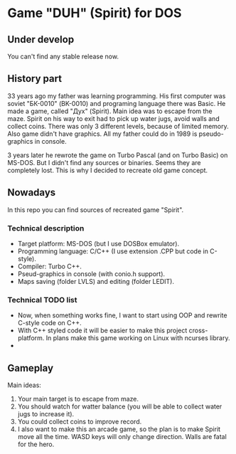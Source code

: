 # Game "DUH" (Spirit) for DOS

## Under develop
You can't find any stable release now.

## History part
33 years ago my father was learning programming.
His first computer was soviet "БК-0010" (BK-0010) and programing language there was Basic. He made a game, called "Дух" (Spirit). Main idea was to escape from the maze. Spirit on his way to exit had to pick up water jugs, avoid walls and collect coins. There was only 3 different levels, because of limited memory. Also game didn't have graphics. All my father could do in 1989 is pseudo-graphics in console.

3 years later he rewrote the game on Turbo Pascal (and on Turbo Basic) on MS-DOS. But I didn't find any sources or binaries. Seems they are completely lost. This is why I decided to recreate old game concept.

## Nowadays
In this repo you can find sources of recreated game "Spirit".
### Technical description
- Target platform: MS-DOS (but I use DOSBox emulator).
- Programming language: C/C++ (I use extension .CPP but code in C-style).
- Compiler: Turbo C++.
- Pseud-graphics in console (with conio.h support).
- Maps saving (folder LVLS) and editing (folder LEDIT).
### Technical TODO list
- Now, when something works fine, I want to start using OOP and rewrite C-style code on C++.
- With C++ styled code it will be easier to make this project cross-platform. In plans make this game working on Linux with ncurses library.
- 

## Gameplay
Main ideas:
1. Your main target is to escape from maze.
2. You should watch for watter balance (you will be able to collect water jugs to increase it).
3. You could collect coins to improve record.
4. I also want to make this an arcade game, so the plan is to make Spirit move all the time. WASD keys will only change direction. Walls are fatal for the hero.
